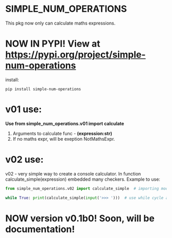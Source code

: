 # SIMPLE_NUM_OPERATIONS
This pkg now only can calculate maths expressions.

# NOW IN PYPI! View at https://pypi.org/project/simple-num-operations
install:
 ```terminal
 pip install simple-num-operations
 ```

# v01 use:
  **Use from simple_num_operations.v01 import calculate**
  1. Arguments to calculate func - **(expression:str)**
  2. If no maths expr, will be exeption NotMathsExpr.

# v02 use:
 v02 - very simple way to create a console calculator. In function calculate_simple(expression) embedded many checkers.
 Example to use:
  ```python
from simple_num_operations.v02 import calculate_simple  # importing module

while True: print(calculate_simple(input('>>> ')))  # use while cycle and run function

```

# NOW version v0.1b0! Soon, will be documentation!

